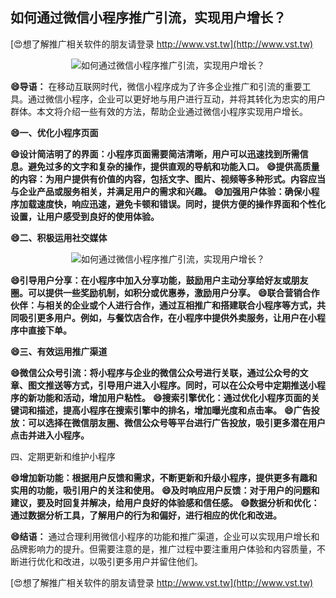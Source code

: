 ## **如何通过微信小程序推广引流，实现用户增长？**

[😍想了解推广相关软件的朋友请登录 http://www.vst.tw](http://www.vst.tw)

 <center><img src="https://vst.tw/MP4/tuiguang/png/7.png" alt="如何通过微信小程序推广引流，实现用户增长？"></center>

**😄导语：**
在移动互联网时代，微信小程序成为了许多企业推广和引流的重要工具。通过微信小程序，企业可以更好地与用户进行互动，并将其转化为忠实的用户群体。本文将介绍一些有效的方法，帮助企业通过微信小程序实现用户增长。

**😄一、优化小程序页面**

**😄设计简洁明了的界面：小程序页面需要简洁清晰，用户可以迅速找到所需信息。避免过多的文字和复杂的操作，提供直观的导航和功能入口。**
**😄提供高质量的内容：为用户提供有价值的内容，包括文字、图片、视频等多种形式。内容应当与企业产品或服务相关，并满足用户的需求和兴趣。**
**😄加强用户体验：确保小程序加载速度快，响应迅速，避免卡顿和错误。同时，提供方便的操作界面和个性化设置，让用户感受到良好的使用体验。**

**😄二、积极运用社交媒体**

 <center><img src="https://vst.tw/MP4/tuiguang/png/0.png" alt="如何通过微信小程序推广引流，实现用户增长？"></center>

**😄引导用户分享：在小程序中加入分享功能，鼓励用户主动分享给好友或朋友圈。可以提供一些奖励机制，如积分或优惠券，激励用户分享。**
**😄联合营销合作伙伴：与相关的企业或个人进行合作，通过互相推广和搭建联合小程序等方式，共同吸引更多用户。例如，与餐饮店合作，在小程序中提供外卖服务，让用户在小程序中直接下单。**

**😄三、有效运用推广渠道**

**😄微信公众号引流：将小程序与企业的微信公众号进行关联，通过公众号的文章、图文推送等方式，引导用户进入小程序。同时，可以在公众号中定期推送小程序的新功能和活动，增加用户粘性。**
**😄搜索引擎优化：通过优化小程序页面的关键词和描述，提高小程序在搜索引擎中的排名，增加曝光度和点击率。**
**😄广告投放：可以选择在微信朋友圈、微信公众号等平台进行广告投放，吸引更多潜在用户点击并进入小程序。**

四、定期更新和维护小程序

**😄增加新功能：根据用户反馈和需求，不断更新和升级小程序，提供更多有趣和实用的功能，吸引用户的关注和使用。**
**😄及时响应用户反馈：对于用户的问题和建议，要及时回复并解决，给用户良好的体验感和信任感。**
**😄数据分析和优化：通过数据分析工具，了解用户的行为和偏好，进行相应的优化和改进。**

**😄结语：**
通过合理利用微信小程序的功能和推广渠道，企业可以实现用户增长和品牌影响力的提升。但需要注意的是，推广过程中要注重用户体验和内容质量，不断进行优化和改进，以吸引更多用户并留住他们。

[😍想了解推广相关软件的朋友请登录 http://www.vst.tw](http://www.vst.tw)



